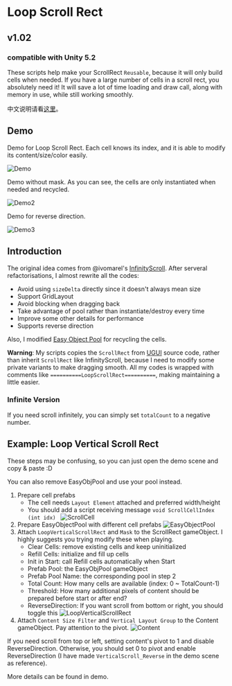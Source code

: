 # Loop Scroll Rect

## v1.02 

### compatible with Unity 5.2

These scripts help make your ScrollRect `Reusable`, because it will only build cells when needed. If you have a large number of cells in a scroll rect, you absolutely need it! It will save a lot of time loading and draw call, along with memory in use, while still working smoothly.

中文说明请看[这里](http://qiankanglai.me/misc/2015/08/15/LoopScrollRect/)。

## Demo

Demo for Loop Scroll Rect. Each cell knows its index, and it is able to modify its content/size/color easily.

![Demo](Images/demo1.gif)

Demo without mask. As you can see, the cells are only instantiated when needed and recycled.

![Demo2](Images/demo2.gif)

Demo for reverse direction.

![Demo3](Images/demo3.gif)

## Introduction

The original idea comes from @ivomarel's [InfinityScroll](https://github.com/ivomarel/InfinityScroll). After serveral refactorisations, I almost rewrite all the codes:
- Avoid using `sizeDelta` directly since it doesn't always mean size
- Support GridLayout
- Avoid blocking when dragging back
- Take advantage of pool rather than instantiate/destroy every time
- Improve some other details for performance
- Supports reverse direction

Also, I modified [Easy Object Pool](https://www.assetstore.unity3d.com/cn/#!/content/31928) for recycling the cells. 

**Warning**: My scripts copies the `ScrollRect` from [UGUI](https://bitbucket.org/Unity-Technologies/ui) source code, rather than inherit `ScrollRect` like InfinityScroll, because I need to modify some private variants to make dragging smooth. All my codes is wrapped with comments like `==========LoopScrollRect==========`, making maintaining a little easier.

### Infinite Version

If you need scroll infinitely, you can simply set `totalCount` to a negative number.

## Example: Loop Vertical Scroll Rect

These steps may be confusing, so you can just open the demo scene and copy & paste :D

You can also remove EasyObjPool and use your pool instead.

1. Prepare cell prefabs
    - The cell needs `Layout Element` attached and preferred width/height
    - You should add a script receiving message `void ScrollCellIndex (int idx) `
![ScrollCell](Images/ScrollCell.png)
2. Prepare EasyObjectPool with different cell prefabs
![EasyObjectPool](Images/EasyObjectPool.png)
3. Attach `LoopVerticalScrollRect` and `Mask` to the ScrollRect gameObject. I highly suggests you trying modify these when playing.
	- Clear Cells: remove existing cells and keep uninitialized
	- Refill Cells: initialize and fill up cells
	- Init in Start: call Refill cells automatically when Start
	- Prefab Pool: the EasyObjPool gameObject
	- Prefab Pool Name: the corresponding pool in step 2
	- Total Count: How many cells are available (index: 0 ~ TotalCount-1)
	- Threshold: How many additional pixels of content should be prepared before start or after end?
	- ReverseDirection: If you want scroll from bottom or right, you should toggle this
![LoopVerticalScrollRect](Images/LoopVerticalScrollRect.png)
4. Attach `Content Size Filter` and `Vertical Layout Group` to the Content gameObject. Pay attention to the pivot. 
![Content](Images/Content.png)

If you need scroll from top or left, setting content's pivot to 1 and disable ReverseDirection. Otherwise, you should set 0 to pivot and enable ReverseDirection (I have made `VerticalScroll_Reverse` in the demo scene as reference).

More details can be found in demo.